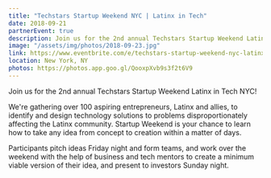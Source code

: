 ```yaml
---
title: "Techstars Startup Weekend NYC | Latinx in Tech"
date: 2018-09-21
partnerEvent: true
description: Join us for the 2nd annual Techstars Startup Weekend Latinx in Tech NYC!
image: "/assets/img/photos/2018-09-23.jpg"
link: https://www.eventbrite.com/e/techstars-startup-weekend-nyc-latinx-in-tech-tickets-48652017494?discount=website#
location: New York, NY
photos: https://photos.app.goo.gl/QooxpXvb9s3f2t6V9
---
```


Join us for the 2nd annual Techstars Startup Weekend Latinx in Tech NYC!

We're gathering over 100 aspiring entrepreneurs, Latinx and allies, to identify and design technology solutions to problems disproportionately affecting the Latinx community. Startup Weekend is your chance to learn how to take any idea from concept to creation within a matter of days.

Participants pitch ideas Friday night and form teams, and work over the weekend with the help of business and tech mentors to create a minimum viable version of their idea, and present to investors Sunday night.
